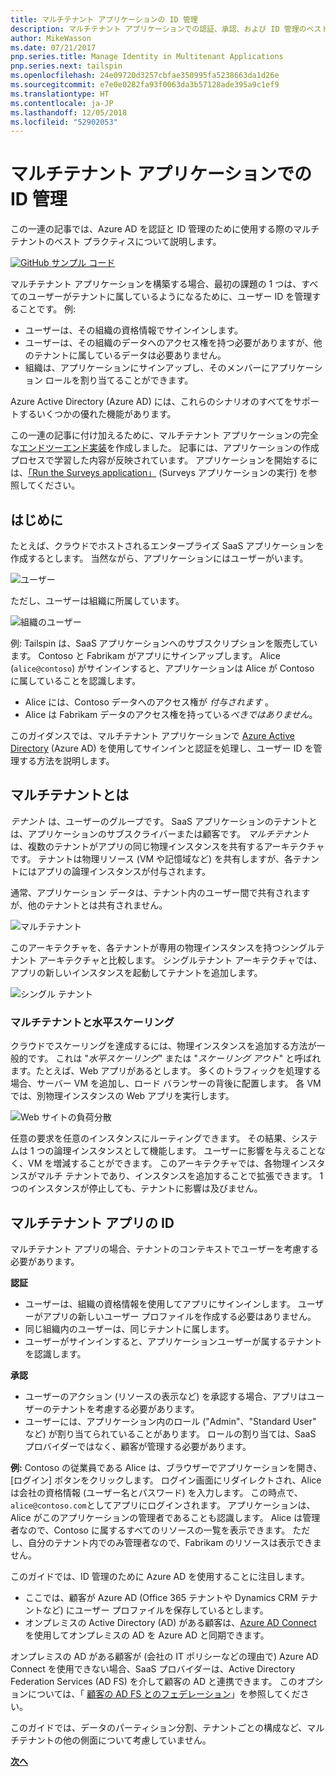 ```yaml
---
title: マルチテナント アプリケーションの ID 管理
description: マルチテナント アプリケーションでの認証、承認、および ID 管理のベスト プラクティス。
author: MikeWasson
ms.date: 07/21/2017
pnp.series.title: Manage Identity in Multitenant Applications
pnp.series.next: tailspin
ms.openlocfilehash: 24e09720d3257cbfae350995fa5238663da1d26e
ms.sourcegitcommit: e7e0e0282fa93f0063da3b57128ade395a9c1ef9
ms.translationtype: HT
ms.contentlocale: ja-JP
ms.lasthandoff: 12/05/2018
ms.locfileid: "52902053"
---
```

# <a name="manage-identity-in-multitenant-applications"></a>マルチテナント アプリケーションでの ID 管理

この一連の記事では、Azure AD を認証と ID 管理のために使用する際のマルチテナントのベスト プラクティスについて説明します。

[![GitHub](../_images/github.png) サンプル コード][sample application]

マルチテナント アプリケーションを構築する場合、最初の課題の 1 つは、すべてのユーザーがテナントに属しているようになるために、ユーザー ID を管理することです。 例: 

* ユーザーは、その組織の資格情報でサインインします。
* ユーザーは、その組織のデータへのアクセス権を持つ必要がありますが、他のテナントに属しているデータは必要ありません。
* 組織は、アプリケーションにサインアップし、そのメンバーにアプリケーション ロールを割り当てることができます。

Azure Active Directory (Azure AD) には、これらのシナリオのすべてをサポートするいくつかの優れた機能があります。

この一連の記事に付け加えるために、マルチテナント アプリケーションの完全な[エンドツーエンド実装][sample application]を作成しました。 記事には、アプリケーションの作成プロセスで学習した内容が反映されています。 アプリケーションを開始するには、[「Run the Surveys application」][running-the-app] (Surveys アプリケーションの実行) を参照してください。

## <a name="introduction"></a>はじめに

たとえば、クラウドでホストされるエンタープライズ SaaS アプリケーションを作成するとします。 当然ながら、アプリケーションにはユーザーがいます。

![ユーザー](./images/users.png)

ただし、ユーザーは組織に所属しています。

![組織のユーザー](./images/org-users.png)

例: Tailspin は、SaaS アプリケーションへのサブスクリプションを販売しています。 Contoso と Fabrikam がアプリにサインアップします。 Alice (`alice@contoso`) がサインインすると、アプリケーションは Alice が Contoso に属していることを認識します。

* Alice には、Contoso データへのアクセス権が *付与されます* 。
* Alice は Fabrikam データのアクセス権を持っている*べきではありません*。

このガイダンスでは、マルチテナント アプリケーションで [Azure Active Directory][AzureAD] (Azure AD) を使用してサインインと認証を処理し、ユーザー ID を管理する方法を説明します。

## <a name="what-is-multitenancy"></a>マルチテナントとは
*テナント* は、ユーザーのグループです。 SaaS アプリケーションのテナントとは、アプリケーションのサブスクライバーまたは顧客です。 *マルチテナント* は、複数のテナントがアプリの同じ物理インスタンスを共有するアーキテクチャです。 テナントは物理リソース (VM や記憶域など) を共有しますが、各テナントにはアプリの論理インスタンスが付与されます。

通常、アプリケーション データは、テナント内のユーザー間で共有されますが、他のテナントとは共有されません。

![マルチテナント](./images/multitenant.png)

このアーキテクチャを、各テナントが専用の物理インスタンスを持つシングルテナント アーキテクチャと比較します。 シングルテナント アーキテクチャでは、アプリの新しいインスタンスを起動してテナントを追加します。

![シングル テナント](./images/single-tenant.png)

### <a name="multitenancy-and-horizontal-scaling"></a>マルチテナントと水平スケーリング
クラウドでスケーリングを達成するには、物理インスタンスを追加する方法が一般的です。 これは "*水平スケーリング*" または "*スケーリング アウト*" と呼ばれます。たとえば、Web アプリがあるとします。 多くのトラフィックを処理する場合、サーバー VM を追加し、ロード バランサーの背後に配置します。 各 VM では、別物理インスタンスの Web アプリを実行します。

![Web サイトの負荷分散](./images/load-balancing.png)

任意の要求を任意のインスタンスにルーティングできます。 その結果、システムは 1 つの論理インスタンスとして機能します。 ユーザーに影響を与えることなく、VM を増減することができます。 このアーキテクチャでは、各物理インスタンスがマルチ テナントであり、インスタンスを追加することで拡張できます。 1 つのインスタンスが停止しても、テナントに影響は及びません。

## <a name="identity-in-a-multitenant-app"></a>マルチテナント アプリの ID
マルチテナント アプリの場合、テナントのコンテキストでユーザーを考慮する必要があります。

**認証**

* ユーザーは、組織の資格情報を使用してアプリにサインインします。 ユーザーがアプリの新しいユーザー プロファイルを作成する必要はありません。
* 同じ組織内のユーザーは、同じテナントに属します。
* ユーザーがサインインすると、アプリケーションユーザーが属するテナントを認識します。

**承認**

* ユーザーのアクション (リソースの表示など) を承認する場合、アプリはユーザーのテナントを考慮する必要があります。
* ユーザーには、アプリケーション内のロール ("Admin"、"Standard User" など) が割り当てられていることがあります。 ロールの割り当ては、SaaS プロバイダーではなく、顧客が管理する必要があります。

**例:** Contoso の従業員である Alice は、ブラウザーでアプリケーションを開き、[ログイン] ボタンをクリックします。 ログイン画面にリダイレクトされ、Alice は会社の資格情報 (ユーザー名とパスワード) を入力します。 この時点で、 `alice@contoso.com`としてアプリにログインされます。 アプリケーションは、Alice がこのアプリケーションの管理者であることも認識します。 Alice は管理者なので、Contoso に属するすべてのリソースの一覧を表示できます。 ただし、自分のテナント内でのみ管理者なので、Fabrikam のリソースは表示できません。

このガイドでは、ID 管理のために Azure AD を使用することに注目します。

* ここでは、顧客が Azure AD (Office 365 テナントや Dynamics CRM テナントなど) にユーザー プロファイルを保存しているとします。
* オンプレミスの Active Directory (AD) がある顧客は、[Azure AD Connect][ADConnect] を使用してオンプレミスの AD を Azure AD と同期できます。

オンプレミスの AD がある顧客が (会社の IT ポリシーなどの理由で) Azure AD Connect を使用できない場合、SaaS プロバイダーは、Active Directory Federation Services (AD FS) を介して顧客の AD と連携できます。 このオプションについては、「 [顧客の AD FS とのフェデレーション]」を参照してください。

このガイドでは、データのパーティション分割、テナントごとの構成など、マルチテナントの他の側面について考慮していません。

[**次へ**][tailpin]



<!-- Links -->
[ADConnect]: /azure/active-directory/hybrid/whatis-hybrid-identity
[AzureAD]: /azure/active-directory

[顧客の AD FS とのフェデレーション]: adfs.md
[tailpin]: tailspin.md

[running-the-app]: ./run-the-app.md
[sample application]: https://github.com/mspnp/multitenant-saas-guidance
